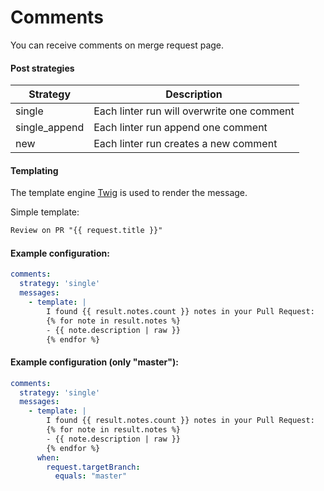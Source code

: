# Comments

You can receive comments on merge request page.

#### Post strategies

| Strategy      | Description                                |
|---------------|--------------------------------------------|
| single        | Each linter run will overwrite one comment |
| single_append | Each linter run append one comment         |
| new           | Each linter run creates a new comment      |

#### Templating

The template engine [Twig](https://twig.symfony.com) is used to render the message.

Simple template:
```html
Review on PR "{{ request.title }}"
```

#### Example configuration:

```yaml
comments:
  strategy: 'single'
  messages:
    - template: |
        I found {{ result.notes.count }} notes in your Pull Request:
        {% for note in result.notes %}
        - {{ note.description | raw }}
        {% endfor %}
```

#### Example configuration (only "master"):

```yaml
comments:
  strategy: 'single'
  messages:
    - template: |
        I found {{ result.notes.count }} notes in your Pull Request:
        {% for note in result.notes %}
        - {{ note.description | raw }}
        {% endfor %}
      when: 
        request.targetBranch: 
          equals: "master"
```

